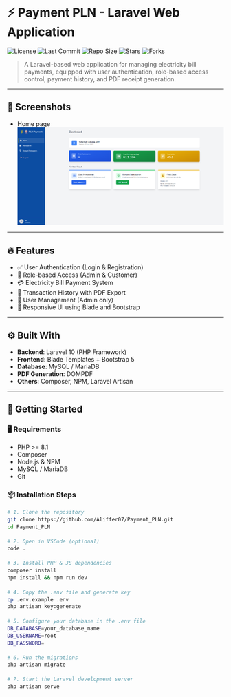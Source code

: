 # ⚡ Payment PLN - Laravel Web Application

![License](https://img.shields.io/github/license/Aliffer07/Payment_PLN)
![Last Commit](https://img.shields.io/github/last-commit/Aliffer07/Payment_PLN)
![Repo Size](https://img.shields.io/github/repo-size/Aliffer07/Payment_PLN)
![Stars](https://img.shields.io/github/stars/Aliffer07/Payment_PLN?style=social)
![Forks](https://img.shields.io/github/forks/Aliffer07/Payment_PLN?style=social)

> A Laravel-based web application for managing electricity bill payments, equipped with user authentication, role-based access control, payment history, and PDF receipt generation.

---

## 📸 Screenshots

- Home page 
![Homepage](public/img/Home(admin).png)
---

## 🔥 Features

- ✅ User Authentication (Login & Registration)
- 👥 Role-based Access (Admin & Customer)
- 💳 Electricity Bill Payment System
- 🧾 Transaction History with PDF Export
- 👤 User Management (Admin only)
- 📄 Responsive UI using Blade and Bootstrap

---

## ⚙️ Built With

- **Backend**: Laravel 10 (PHP Framework)
- **Frontend**: Blade Templates + Bootstrap 5
- **Database**: MySQL / MariaDB
- **PDF Generation**: DOMPDF
- **Others**: Composer, NPM, Laravel Artisan

---

## 🚀 Getting Started

### 🖥️ Requirements

- PHP >= 8.1
- Composer
- Node.js & NPM
- MySQL / MariaDB
- Git

### 📦 Installation Steps

```bash
# 1. Clone the repository
git clone https://github.com/Aliffer07/Payment_PLN.git
cd Payment_PLN

# 2. Open in VSCode (optional)
code .

# 3. Install PHP & JS dependencies
composer install
npm install && npm run dev

# 4. Copy the .env file and generate key
cp .env.example .env
php artisan key:generate

# 5. Configure your database in the .env file
DB_DATABASE=your_database_name
DB_USERNAME=root
DB_PASSWORD=

# 6. Run the migrations
php artisan migrate

# 7. Start the Laravel development server
php artisan serve
